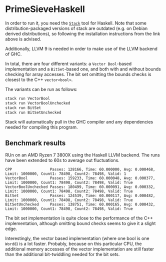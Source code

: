# PrimeSieveHaskell

In order to run it, you need the [`Stack`](https://docs.haskellstack.org/en/stable/README/) tool
for Haskell. Note that some distribution-packaged versions of stack are outdated
(e.g. on Debian derived distributions), so following the installation instructions from the link
above is advised.

Additionally, LLVM 9 is needed in order to make use of the LLVM backend of GHC.

In total, there are four different variants: a `Vector Bool`-based implementation and a
`BitSet`-based one, and both with and without bounds checking for array accesses. The bit set
omitting the bounds checks is closest to the C++ `vector<bool>`.

The variants can be run as follows:

```bash
stack run VectorBool
stack run VectorBoolUnchecked
stack run BitSet
stack run BitSetUnchecked
```

Stack will automatically pull in the GHC compiler and any dependencies needed for compiling this
program.

## Benchmark results

RUn on an AMD Ryzen 7 3800X using the Haskell LLVM backend.
The runs have been extended to 60s to average out fluctuations.

```
CPP                 Passes: 128166, Time: 60.000000, Avg: 0.000468, Limit: 1000000, Count1: 78498, Count2: 78498, Valid: 1
VectorBool          Passes: 159233, Time: 60.000048, Avg: 0.000377, Limit: 1000000, Count1: 78498, Count2: 78498, Valid: True
VectorBoolUnchecked Passes: 180499, Time: 60.000091, Avg: 0.000332, Limit: 1000000, Count1: 78498, Count2: 78498, Valid: True
BitSet              Passes: 124539, Time: 60.000117, Avg: 0.000482, Limit: 1000000, Count1: 78498, Count2: 78498, Valid: True
BitSetUnchecked     Passes: 138751, Time: 60.000165, Avg: 0.000432, Limit: 1000000, Count1: 78498, Count2: 78498, Valid: True
```

The bit set implementation is quite close to the performance of the C++ implementation,
although omitting bound checks seems to give it a slight edge.

Interestingly, the vector based implementation (where one bool is one `Word8`) is a lot faster.
Probably, because on this particular CPU, the additional memory accesses of the vector
implementation are still faster than the additional bit-twiddling needed for the bit sets.
